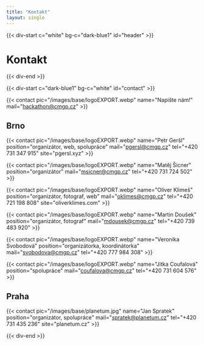 ```yaml
---
title: "Kontakt"
layout: single
---
```


{{< div-start c="white" bg-c="dark-blue1" id="header" >}}

# Kontakt

{{< div-end >}}

{{< div-start c="dark-blue1" bg-c="white" id="contact" >}}

{{< contact pic="/images/base/logoEXPORT.webp" name="Napište nám!" mail="hackathon@cmgp.cz" >}}

## Brno

{{< contact pic="/images/base/logoEXPORT.webp" name="Petr Geršl" position="organizátor, web, spolupráce" mail="pgersl@cmgp.cz" tel="+420 731 347 915" site="pgersl.xyz" >}}

{{< contact pic="/images/base/logoEXPORT.webp" name="Matěj Šicner" position="organizátor" mail="msicner@cmgp.cz" tel="+420 731 724 502" >}}

{{< contact pic="/images/base/logoEXPORT.webp" name="Oliver Klimeš" position="organizátor, fotograf, web" mail="oklimes@cmgp.cz" tel="+420 721 198 808" site="oliverklimes.com" >}}

{{< contact pic="/images/base/logoEXPORT.webp" name="Martin Doušek" position="organizátor, fotograf" mail="mdousek@cmgp.cz" tel="+420 739 483 920" >}}

{{< contact pic="/images/base/logoEXPORT.webp" name="Veronika Svobodová" position="organizátorka, koordinátorka" mail="svobodova@cmgp.cz" tel="+420 777 984 308" >}}

{{< contact pic="/images/base/logoEXPORT.webp" name="Jitka Coufalová" position="spolupráce" mail="coufalova@cmgp.cz" tel="+420 731 604 576" >}}

## Praha

{{< contact pic="/images/base/planetum.jpg" name="Jan Spratek" position="organizátor, spolupráce" mail="spratek@planetum.cz" tel="+420 731 435 236" site="planetum.cz" >}}

{{< div-end >}}
